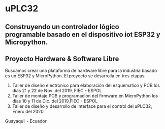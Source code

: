 # uPLC32

## Construyendo un controlador lógico programable basado en el dispositivo iot ESP32 y Micropython. 

## Proyecto Hardware & Software Libre
Buscamos crear una plataforma de hardware libre para la industria basado es un ESP32 y MicroPython. 
El proyecto se desarrolla en tres etapas. 

1. Taller de diseño electrónico para elaboración del esquematico y PCB los dias 21 y 22 de Nov. del 2019, FIEC - ESPOL
2. Taller de montaje PCB y programacion del firmware en MicroPython los dias 10 y 11 de Dic. del 2019,FIEC - ESPOL
3. Taller de diseño y desarrollo de interface para el control del uPLC32, Enero del 2020


Guayaquil - Ecuador 
